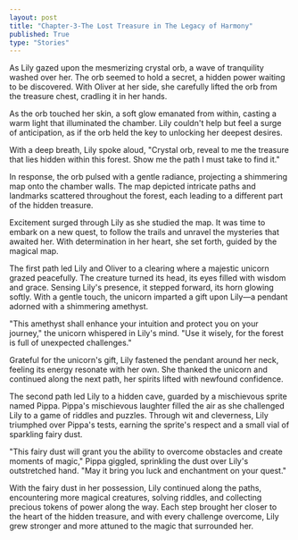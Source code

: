 ```yaml
---
layout: post
title: "Chapter-3-The Lost Treasure in The Legacy of Harmony"
published: True
type: "Stories"
---
```


As Lily gazed upon the mesmerizing crystal orb, a wave of tranquility washed over her. The orb seemed to hold a secret, a hidden power waiting to be discovered. With Oliver at her side, she carefully lifted the orb from the treasure chest, cradling it in her hands.

As the orb touched her skin, a soft glow emanated from within, casting a warm light that illuminated the chamber. Lily couldn't help but feel a surge of anticipation, as if the orb held the key to unlocking her deepest desires.

With a deep breath, Lily spoke aloud, "Crystal orb, reveal to me the treasure that lies hidden within this forest. Show me the path I must take to find it."

In response, the orb pulsed with a gentle radiance, projecting a shimmering map onto the chamber walls. The map depicted intricate paths and landmarks scattered throughout the forest, each leading to a different part of the hidden treasure.

Excitement surged through Lily as she studied the map. It was time to embark on a new quest, to follow the trails and unravel the mysteries that awaited her. With determination in her heart, she set forth, guided by the magical map.

The first path led Lily and Oliver to a clearing where a majestic unicorn grazed peacefully. The creature turned its head, its eyes filled with wisdom and grace. Sensing Lily's presence, it stepped forward, its horn glowing softly. With a gentle touch, the unicorn imparted a gift upon Lily—a pendant adorned with a shimmering amethyst.

"This amethyst shall enhance your intuition and protect you on your journey," the unicorn whispered in Lily's mind. "Use it wisely, for the forest is full of unexpected challenges."

Grateful for the unicorn's gift, Lily fastened the pendant around her neck, feeling its energy resonate with her own. She thanked the unicorn and continued along the next path, her spirits lifted with newfound confidence.

The second path led Lily to a hidden cave, guarded by a mischievous sprite named Pippa. Pippa's mischievous laughter filled the air as she challenged Lily to a game of riddles and puzzles. Through wit and cleverness, Lily triumphed over Pippa's tests, earning the sprite's respect and a small vial of sparkling fairy dust.

"This fairy dust will grant you the ability to overcome obstacles and create moments of magic," Pippa giggled, sprinkling the dust over Lily's outstretched hand. "May it bring you luck and enchantment on your quest."

With the fairy dust in her possession, Lily continued along the paths, encountering more magical creatures, solving riddles, and collecting precious tokens of power along the way. Each step brought her closer to the heart of the hidden treasure, and with every challenge overcome, Lily grew stronger and more attuned to the magic that surrounded her.